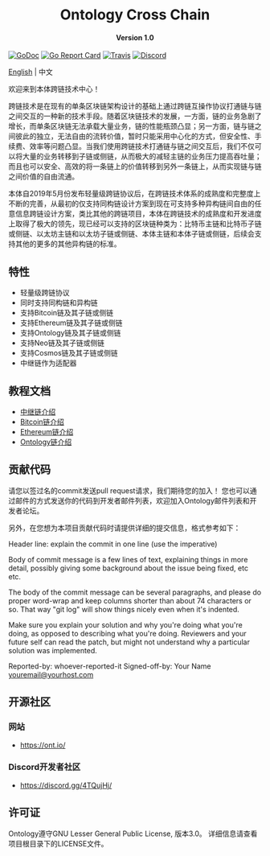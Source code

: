 <h1 align="center">Ontology Cross Chain</h1>
<h4 align="center">Version 1.0 </h4>

[![GoDoc](https://godoc.org/github.com/ontio/ontology?status.svg)](https://godoc.org/github.com/ontio/ontology)
[![Go Report Card](https://goreportcard.com/badge/github.com/ontio/ontology)](https://goreportcard.com/report/github.com/ontio/ontology)
[![Travis](https://travis-ci.org/ontio/ontology.svg?branch=master)](https://travis-ci.org/ontio/ontology)
[![Discord](https://img.shields.io/discord/102860784329052160.svg)](https://discord.gg/gDkuCAq)

[English](README.md) | 中文

欢迎来到本体跨链技术中心！ 

跨链技术是在现有的单条区块链架构设计的基础上通过跨链互操作协议打通链与链之间交互的一种新的技术手段。随着区块链技术的发展，一方面，链的业务急剧了增长，而单条区块链无法承载大量业务，链的性能瓶颈凸显；另一方面，链与链之间彼此的独立，无法自由的流转价值，暂时只能采用中心化的方式，但安全性、手续费、效率等问题凸显。当我们使用跨链技术打通链与链之间交互后，我们不仅可以将大量的业务转移到子链或侧链，从而极大的减轻主链的业务压力提高吞吐量；而且也可以安全、高效的将一条链上的价值转移到另外一条链上，从而实现链与链之间价值的自由流通。

本体自2019年5月份发布轻量级跨链协议后，在跨链技术体系的成熟度和完整度上不断的完善，从最初的仅支持同构链设计方案到现在可支持多种异构链间自由的任意信息跨链设计方案，类比其他的跨链项目，本体在跨链技术的成熟度和开发进度上取得了极大的领先，现已经可以支持的区块链种类为：比特币主链和比特币子链或侧链、以太坊主链和以太坊子链或侧链、本体主链和本体子链或侧链，后续会支持其他的更多的其他异构链的标准。

## 特性
* 轻量级跨链协议
* 同时支持同构链和异构链
* 支持Bitcoin链及其子链或侧链
* 支持Ethereum链及其子链或侧链
* 支持Ontology链及其子链或侧链 
* 支持Neo链及其子链或侧链
* 支持Cosmos链及其子链或侧链
* 中继链作为适配器

## 教程文档
* [中继链介绍](orchain/How_to_join_cross_chain_cn.md)
* [Bitcoin链介绍](btc/README_CN.md)
* [Ethereum链介绍](eth/README_CN.md)
* [Ontology链介绍](ont/README_CN.md)

## 贡献代码

请您以签过名的commit发送pull request请求，我们期待您的加入！
您也可以通过邮件的方式发送你的代码到开发者邮件列表，欢迎加入Ontology邮件列表和开发者论坛。

另外，在您想为本项目贡献代码时请提供详细的提交信息，格式参考如下：

  Header line: explain the commit in one line (use the imperative)

  Body of commit message is a few lines of text, explaining things
  in more detail, possibly giving some background about the issue
  being fixed, etc etc.

  The body of the commit message can be several paragraphs, and
  please do proper word-wrap and keep columns shorter than about
  74 characters or so. That way "git log" will show things
  nicely even when it's indented.

  Make sure you explain your solution and why you're doing what you're
  doing, as opposed to describing what you're doing. Reviewers and your
  future self can read the patch, but might not understand why a
  particular solution was implemented.

  Reported-by: whoever-reported-it
  Signed-off-by: Your Name <youremail@yourhost.com>

## 开源社区

### 网站

- https://ont.io/

### Discord开发者社区

- https://discord.gg/4TQujHj/

## 许可证

Ontology遵守GNU Lesser General Public License, 版本3.0。 详细信息请查看项目根目录下的LICENSE文件。
